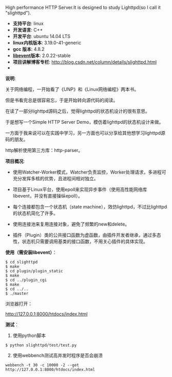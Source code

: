 High performance HTTP Server.It is designed to study Lighttpd(so I call it "slighttpd").

* **支持平台**: linux
* **开发语言**: C++
* **开发平台**: ubuntu 14.04 LTS 
* **linux内核版本**: 3.19.0-41-generic
* **gcc 版本**: 4.8.2
* **[libevent](http://libevent.org/)版本**: 2.0.22-stable
* **项目讲解博客专栏**: http://blog.csdn.net/column/details/slighttpd.html
* 

**说明**:

关于网络编程，一开始看了《UNP》和《Linux网络编程》两本书。

但是书看完总是很容易忘，于是开始转向源代码的阅读。

在读了一部分lighttpd源码之后，觉得lighttpd的状态机设计的很有意思。

于是想写一个Simple HTTP Server Demo，模仿着lighttpd的状态机设计来做。

一方面于我来说可以在实践中学习，另一方面也可以分享给其他想学习lighttpd源码的朋友。

http解析使用第三方库：http-parser。

**项目概况**:

- 使用Watcher-Worker模式，Watcher负责监控，Worker处理请求，多进程可充分发挥多核的优势，且进程间相对独立。

- 项目基于Linux平台，使用epoll来实现异步事件（使用高性能网络库libevent，并没有直接操纵epoll）。

- 每个连接都包含一个状态机（state machine），效仿lighttpd，不过比lighttpd的状态机简化了许多。

- 使用连接池来复用连接对象，避免了频繁的new和delete。

- 插件（Plugin）类的公共接口函数为虚函数，由插件开发者继承，通过多态性，状态机只需要调用基类的接口函数，不用关心插件的具体实现。

**使用（需安装libevent）**：

```
$ cd slighttpd
$ make
$ cd plugin/plugin_static
$ make
$ cd ../plugin_cgi
$ make
$ cd ../..
$ ./master
```

浏览器打开：

http://127.0.0.1:8000/htdocs/index.html

**测试**：

1. 使用python脚本

```
$ python slighttpd/test/test.py
```

2. 使用webbench测试高并发时程序是否会崩溃

```
webbench -t 30 -c 10000 -2 --get http://127.0.0.1:8000/htdocs/index.html
```
